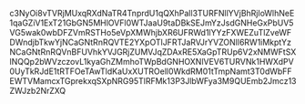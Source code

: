 c3NyOi8vTVRjMUxqRXdNaTR4TnprdU1qQXhPall3TURFNllYVjBhRjloWlhNeE1qaGZiV1ExT21GbGN5MHlOVFl0WTJaaU9taDBkSEJmYzJsdGNHeGxPbUV5VG5wak0wbDFZVmRSTHo5eVpXMWhjbXR6UFRWd1lYYzFXWEZuTlZveWFDWndjbTkwYjNCaGNtRnRQVTE2YXpOTlJFRTJaRVJrYVZONll6RW1iMkptYzNCaGNtRnRQVnBFUVhkYVJGRjZUMVJqZDAxRE5XaGpTRUp6V2xNMWFtSXlNQQp2bWVzczovL1kyaGhZMmhoTWpBdGNHOXNlVEV6TURVNk1HWXdPV0UyTkRJdE1tRTFOeTAwTldKaUxXUTROell0WkdRM01tTmpNamt3T0dWbFFEWTVMamcxTGprekxqSXpNRG95TlRFMk13P3JlbWFya3M9QUEmb2Jmcz13ZWJzb2NrZXQ
